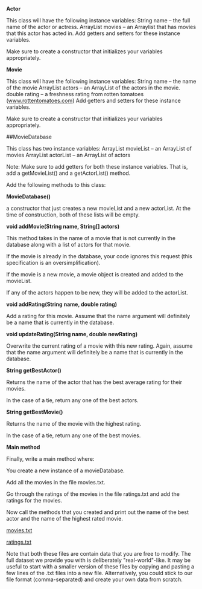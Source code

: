 **Actor**

This class will have the following instance variables:
String name – the full name of the actor or actress.
ArrayList<Movie> movies – an Arraylist that has movies that this actor has acted in.
Add getters and setters for these instance variables.

Make sure to create a constructor that initializes your variables appropriately.

**Movie**

This class will have the following instance variables:
String name – the name of the movie
ArrayList<Actor> actors – an ArrayList of the actors in the movie. 
double rating – a freshness rating from rotten tomatoes (www.rottentomatoes.com)
Add getters and setters for these instance variables.

Make sure to create a constructor that initializes your variables appropriately.

##MovieDatabase
 
This class has two instance variables:
ArrayList<Movie> movieList – an ArrayList of movies
ArrayList<Actor> actorList – an ArrayList of actors

Note: Make sure to add getters for both these instance variables. That is, add a getMovieList() and a getActorList() method.

Add the following methods to this class:

**MovieDatabase()**

a constructor that just creates a new movieList and a new actorList. At the time of construction, both of these lists will be empty.

**void addMovie(String name, String[] actors)**

This method takes in the name of a movie that is not currently in the database along with a list of actors for that movie. 

If the movie is already in the database, your code ignores this request (this specification is an oversimplification). 

If the movie is a new movie, a movie object is created and added to the movieList. 

If any of the actors happen to be new, they will be added to the actorList.

**void addRating(String name, double rating)**

Add a rating for this movie. Assume that the name argument will definitely be a name that is currently in the database.

**void updateRating(String name, double newRating)**

Overwrite the current rating of a movie with this new rating. Again, assume that the name argument will definitely be a name that is currently in the database.

**String getBestActor()**

Returns the name of the actor that has the best average rating for their movies.

In the case of a tie, return any one of the best actors.

**String getBestMovie()**

Returns the name of the movie with the highest rating.

In the case of a tie, return any one of the best movies.

**Main method**

Finally, write a main method where:

You create a new instance of a movieDatabase.

Add all the movies in the file movies.txt.

Go through the ratings of the movies in the file ratings.txt and add the ratings for the movies.

Now call the methods that you created and print out the name of the best actor and the name of the highest rated movie.

[movies.txt](movies.txt)

[ratings.txt](ratings.txt)

Note that both these files are contain data that you are free to modify. The full dataset we provide you with is deliberately "real-world"-like. It may be useful to start with a smaller version of these files by copying and pasting a few lines of the .txt files into a new file. Alternatively, you could stick to our file format (comma-separated) and create your own data from scratch.